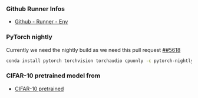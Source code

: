 ### Github Runner Infos

* [Github - Runner - Env](https://github.com/actions/virtual-environments/blob/main/images/linux/Ubuntu2004-Readme.md)

### PyTorch nightly
Currently we need the nightly build as we need this pull request [##5618](https://github.com/pytorch/vision/pull/5618)
```bash
conda install pytorch torchvision torchaudio cpuonly -c pytorch-nightly # please change back to non nightly when pull is published
```

### CIFAR-10 pretrained model from 

* [CIFAR-10 pretrained](https://github.com/huyvnphan/PyTorch_CIFAR10)